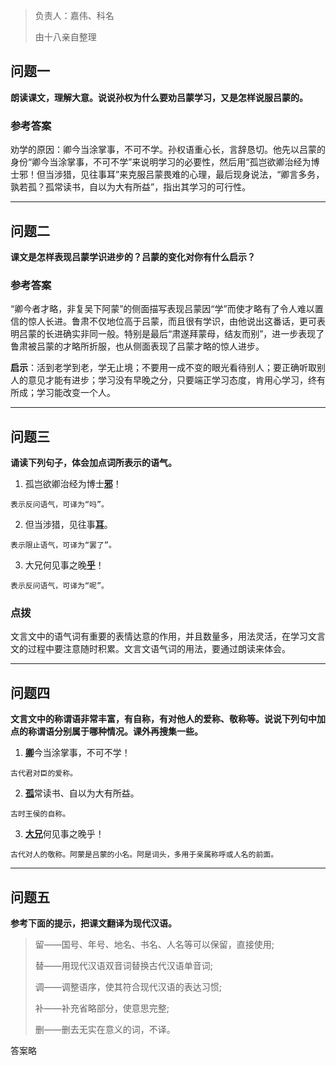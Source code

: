 > 负责人：嘉伟、科名
>
> 由十八亲自整理

## 问题一

**朗读课文，理解大意。说说孙权为什么要劝吕蒙学习，又是怎样说服吕蒙的。**

### 参考答案

劝学的原因：卿今当涂掌事，不可不学。孙权语重心长，言辞恳切。他先以吕蒙的身份“卿今当涂掌事，不可不学”来说明学习的必要性，然后用“孤岂欲卿治经为博士邪！但当涉猎，见往事耳”来克服吕蒙畏难的心理，最后现身说法，“卿言多务，孰若孤？孤常读书，自以为大有所益”，指出其学习的可行性。



------



## 问题二

**课文是怎样表现吕蒙学识进步的？吕蒙的变化对你有什么启示？**

### 参考答案

“卿今者才略，非复吴下阿蒙”的侧面描写表现吕蒙因“学”而使才略有了令人难以置信的惊人长进。鲁肃不仅地位高于吕蒙，而且很有学识，由他说出这番话，更可表明吕蒙的长进确实非同一般。特别是最后“肃遂拜蒙母，结友而别”，进一步表现了鲁肃被吕蒙的才略所折服，也从侧面表现了吕蒙才略的惊人进步。

**启示**：活到老学到老，学无止境；不要用一成不变的眼光看待别人；要正确听取别人的意见才能有进步；学习没有早晚之分，只要端正学习态度，肯用心学习，终有所成；学习能改变一个人。



------



## 问题三

**诵读下列句子，体会加点词所表示的语气。**

1. 孤岂欲卿治经为博士<u>**邪**</u>！

`表示反问语气，可译为“吗”。`

2. 但当涉猎，见往事<u>**耳**</u>。

`表示限止语气，可译为“罢了”。`

3. 大兄何见事之晚<u>**乎**</u>！

`表示反问语气，可译为“呢”。`

### 点拨

文言文中的语气词有重要的表情达意的作用，并且数量多，用法灵活，在学习文言文的过程中要注意随时积累。文言文语气词的用法，要通过朗读来体会。



------



## 问题四

**文言文中的称谓语非常丰富，有自称，有对他人的爱称、敬称等。说说下列句中加点的称谓语分别属于哪种情况。课外再搜集一些。**

1. <u>**卿**</u>今当涂掌事，不可不学！

`古代君对臣的爱称。`

2. <u>**孤**</u>常读书、自以为大有所益。

`古时王侯的自称。`

3. <u>**大兄**</u>何见事之晚乎！

`古代对人的敬称。阿蒙是吕蒙的小名。阿是词头，多用于亲属称呼或人名的前面。`



------



## 问题五

**参考下面的提示，把课文翻译为现代汉语。**

> 留——国号、年号、地名、书名、人名等可以保留，直接使用;
>
> 替——用现代汉语双音词替换古代汉语单音词;
>
> 调——调整语序，使其符合现代汉语的表达习惯;
>
> 补——补充省略部分，使意思完整;
>
> 删——删去无实在意义的词，不译。

答案略